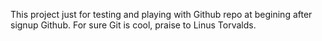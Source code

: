  This project just for testing and playing with Github repo at begining after signup Github. For sure Git is cool, praise to Linus Torvalds.
